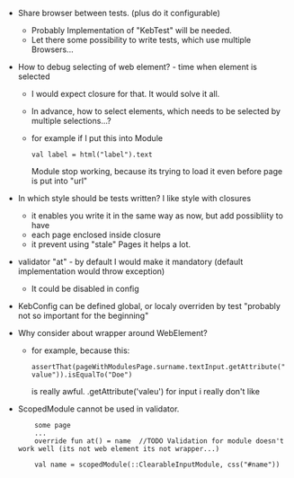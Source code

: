 - Share browser between tests. (plus do it configurable)
    - Probably Implementation of "KebTest" will be needed.
    - Let there some possibility to write tests, which use multiple Browsers...


- How to debug selecting of web element? - time when element is selected
  - I would expect closure for that. It would solve it all.
  - In advance, how to select elements, which needs to be selected by multiple selections...?
  - for example if I put this into Module
  
     ```val label = html("label").text```
     
     Module stop working, because its trying to load it even before page is put into "url"
     
     
  

- In which style should be tests written?  I like style with closures
  - it enables you write it in the same way as now, but add possibliity to have
  - each page enclosed inside closure
  - it prevent using "stale" Pages  it helps a lot.  
  
  
  
- validator "at" - by default I would make it mandatory (default implementation would throw exception)
  - It could be disabled in config
  
- KebConfig can be defined global, or localy overriden by test  "probably not so important for the beginning"
     
     
- Why consider about wrapper around WebElement?
   - for example, because this:
      
      ```assertThat(pageWithModulesPage.surname.textInput.getAttribute("value")).isEqualTo("Doe")```
      
     is really awful. .getAttribute('valeu') for input i really don't like
     
     
     
- ScopedModule cannot be used in validator.
   ```
       some page
       ...
       override fun at() = name  //TODO Validation for module doesn't work well (its not web element its not wrapper...)
   
       val name = scopedModule(::ClearableInputModule, css("#name"))  
  ```